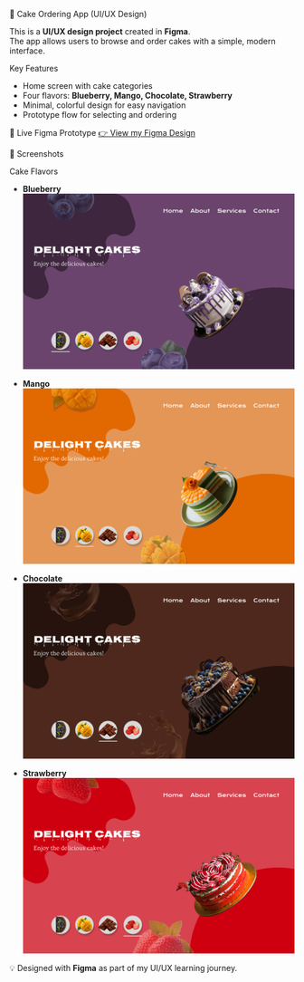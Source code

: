 🍰 Cake Ordering App (UI/UX Design)

This is a **UI/UX design project** created in **Figma**.  
The app allows users to browse and order cakes with a simple, modern interface.  

Key Features
- Home screen with cake categories  
- Four flavors: **Blueberry, Mango, Chocolate, Strawberry**  
- Minimal, colorful design for easy navigation  
- Prototype flow for selecting and ordering  

🔗 Live Figma Prototype
[👉 View my Figma Design](https://www.figma.com/design/7q7Hr6eyf9BKbio6ehu55v/Desktop-UI?node-id=48-90&t=3eL2w6AgUIu6mU9B-1)

📸 Screenshots

Cake Flavors
- **Blueberry**
![Blueberry](Blueberry.jpg)

- **Mango**
![Mango](Mango.jpg)

- **Chocolate**
![Chocolate](Chocolate.jpg)

- **Strawberry**
![Strawberry](Strawberry.jpg)



💡 Designed with **Figma** as part of my UI/UX learning journey.
